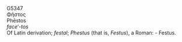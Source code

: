 <body>
  <p>G5347<br>  Φῆστος  <br> Phēstos  <br><i>face‘-tos </i><br>Of Latin derivation; <i>festal</i>; <i>Phestus </i> (that is, <i>Festus</i>), a Roman: - Festus.<br></p>
 </body>